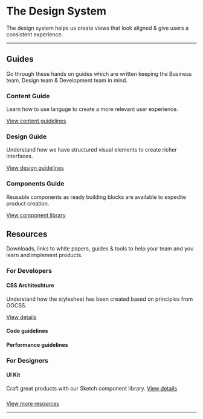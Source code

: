 # The Design System

The design system helps us create views that look aligned & give users a consistent experience.

---

## Guides

Go through these hands on guides which are written keeping the Business team, Design team & Development team in mind.

### Content Guide

Learn how to use languge to create a more relevant user experience.

[View content guidelines](./markdown/content.md)

### Design Guide

Understand how we have structured visual elements to create richer interfaces.

[View design guidelines](./markdown/design.md)

### Components Guide

Reusable components as ready building blocks are available to expedite product creation.

[View component library](./markdown/components.md)

## Resources

Downloads, links to white papers, guides & tools to help your team and you learn and implement products.

### For Developers

#### CSS Architechture

Understand how the stylesheet has been created based on principles from OOCSS.

[View details](./markdown/for-developers.md)

#### Code guidelines

#### Performance guidelines

### For Designers

#### UI Kit

Craft great products with our Sketch component library.
[View details](./markdown/for-designers.md)

###

[View more resources](./markdown/resources.md)

---

<!-- ## Content (to be done with Sandhya)

--- -->
